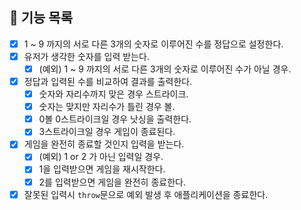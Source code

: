 ## 📃 기능 목록

- [x] 1 ~ 9 까지의 서로 다른 3개의 숫자로 이루어진 수를 정답으로 설정한다.
- [x] 유저가 생각한 숫자를 입력 받는다.
  - [x] (예외) 1 ~ 9 까지의 서로 다른 3개의 숫자로 이루어진 수가 아닐 경우.
- [x] 정답과 입력된 수를 비교하여 결과를 출력한다.
  - [x] 숫자와 자리수까지 맞은 경우 스트라이크.
  - [x] 숫자는 맞지만 자리수가 틀린 경우 볼.
  - [x] 0볼 0스트라이크일 경우 낫싱을 출력한다.
  - [x] 3스트라이크일 경우 게임이 종료된다.
- [x] 게임을 완전히 종료할 것인지 입력을 받는다.
  - [x] (예외) 1 or 2 가 아닌 입력일 경우.
  - [x] 1을 입력받으면 게임을 재시작한다.
  - [x] 2를 입력받으면 게임을 완전히 종료한다.
- [x] 잘못된 입력시 `throw`문으로 예외 발생 후 애플리케이션을 종료한다.
